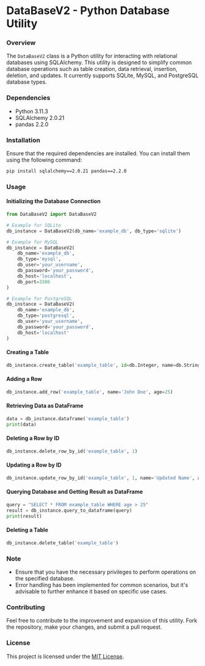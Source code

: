 # DataBaseV2 - Python Database Utility

### Overview

The `DataBaseV2` class is a Python utility for interacting with relational databases using SQLAlchemy. This utility is designed to simplify common database operations such as table creation, data retrieval, insertion, deletion, and updates. It currently supports SQLite, MySQL, and PostgreSQL database types.

### Dependencies

- Python 3.11.3
- SQLAlchemy 2.0.21
- pandas 2.2.0

### Installation

Ensure that the required dependencies are installed. You can install them using the following command:

```bash
pip install sqlalchemy==2.0.21 pandas==2.2.0
```

### Usage

#### Initializing the Database Connection

```python
from DataBaseV2 import DataBaseV2

# Example for SQLite
db_instance = DataBaseV2(db_name='example_db', db_type='sqlite')

# Example for MySQL
db_instance = DataBaseV2(
    db_name='example_db',
    db_type='mysql',
    db_user='your_username',
    db_password='your_password',
    db_host='localhost',
    db_port=3306
)

# Example for PostgreSQL
db_instance = DataBaseV2(
    db_name='example_db',
    db_type='postgresql',
    db_user='your_username',
    db_password='your_password',
    db_host='localhost'
)
```

#### Creating a Table

```python
db_instance.create_table('example_table', id=db.Integer, name=db.String(255), age=db.Integer)
```

#### Adding a Row

```python
db_instance.add_row('example_table', name='John Doe', age=25)
```

#### Retrieving Data as DataFrame

```python
data = db_instance.dataframe('example_table')
print(data)
```

#### Deleting a Row by ID

```python
db_instance.delete_row_by_id('example_table', 1)
```

#### Updating a Row by ID

```python
db_instance.update_row_by_id('example_table', 1, name='Updated Name', age=30)
```

#### Querying Database and Getting Result as DataFrame

```python
query = "SELECT * FROM example_table WHERE age > 25"
result = db_instance.query_to_dataframe(query)
print(result)
```

#### Deleting a Table

```python
db_instance.delete_table('example_table')
```

### Note

- Ensure that you have the necessary privileges to perform operations on the specified database.
- Error handling has been implemented for common scenarios, but it's advisable to further enhance it based on specific use cases.

### Contributing

Feel free to contribute to the improvement and expansion of this utility. Fork the repository, make your changes, and submit a pull request.

### License

This project is licensed under the [MIT License](LICENSE).
